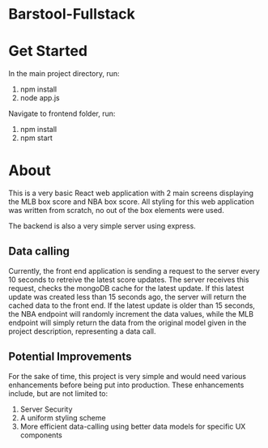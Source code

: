 # Barstool-Fullstack
# Get Started
In the main project directory, run:
1. npm install
2. node app.js

Navigate to frontend folder, run:
1. npm install
2. npm start

# About
This is a very basic React web application with 2 main screens displaying the MLB box score and NBA box score. All styling for this web application was written from scratch, no out of the box elements were used.

The backend is also a very simple server using express.

## Data calling
Currently, the front end application is sending a request to the server every 10 seconds to retreive the latest score updates. The server receives this request, checks the mongoDB cache for the latest update. If this latest update was created less than 15 seconds ago, the server will return the cached data to the front end. If the latest update is older than 15 seconds, the NBA endpoint will randomly increment the data values, while the MLB endpoint will simply return the data from the original model given in the project description, representing a data call.

## Potential Improvements
For the sake of time, this project is very simple and would need various enhancements before being put into production. These enhancements include, but are not limited to:
1. Server Security
2. A uniform styling scheme
3. More efficient data-calling using better data models for specific UX components

